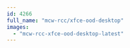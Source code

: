 ```yaml
---
id: 4266
full_name: "mcw-rcc/xfce-ood-desktop"
images: 
  - "mcw-rcc-xfce-ood-desktop-latest"
---
```

